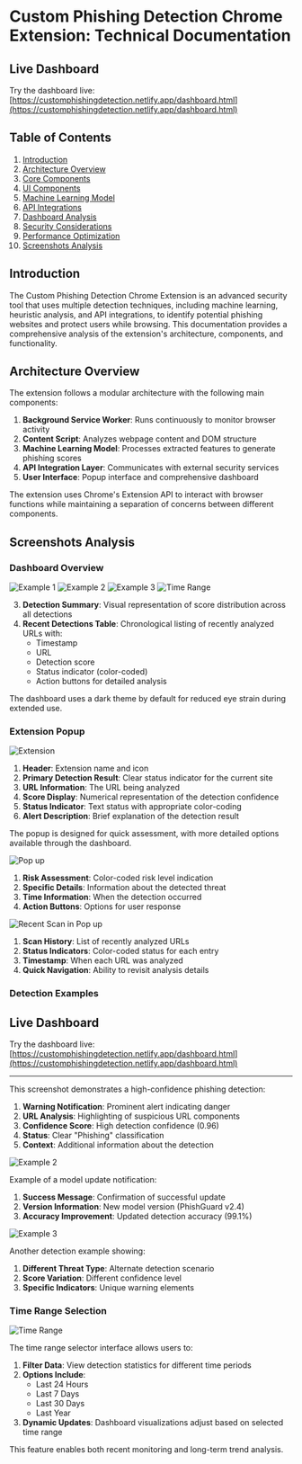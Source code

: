 
# Custom Phishing Detection Chrome Extension: Technical Documentation

## Live Dashboard

Try the dashboard live: [https://customphishingdetection.netlify.app/dashboard.html](https://customphishingdetection.netlify.app/dashboard.html)

## Table of Contents
1. [Introduction](#introduction)
2. [Architecture Overview](#architecture-overview)
3. [Core Components](#core-components)
4. [UI Components](#ui-components)
5. [Machine Learning Model](#machine-learning-model)
6. [API Integrations](#api-integrations)
7. [Dashboard Analysis](#dashboard-analysis)
8. [Security Considerations](#security-considerations)
9. [Performance Optimization](#performance-optimization)
10. [Screenshots Analysis](#screenshots-analysis)

## Introduction

The Custom Phishing Detection Chrome Extension is an advanced security tool that uses multiple detection techniques, including machine learning, heuristic analysis, and API integrations, to identify potential phishing websites and protect users while browsing. This documentation provides a comprehensive analysis of the extension's architecture, components, and functionality.

## Architecture Overview

The extension follows a modular architecture with the following main components:

1. **Background Service Worker**: Runs continuously to monitor browser activity
2. **Content Script**: Analyzes webpage content and DOM structure
3. **Machine Learning Model**: Processes extracted features to generate phishing scores
4. **API Integration Layer**: Communicates with external security services
5. **User Interface**: Popup interface and comprehensive dashboard

The extension uses Chrome's Extension API to interact with browser functions while maintaining a separation of concerns between different components.


## Screenshots Analysis

### Dashboard Overview

![Example 1](./Screenshots/Example%201.png)
![Example 2](./Screenshots/Example%202.png)
![Example 3](./Screenshots/Example%203.png)
![Time Range](./Screenshots/Time%20Range.png)

3. **Detection Summary**: Visual representation of score distribution across all detections
4. **Recent Detections Table**: Chronological listing of recently analyzed URLs with:
   - Timestamp
   - URL
   - Detection score
   - Status indicator (color-coded)
   - Action buttons for detailed analysis

The dashboard uses a dark theme by default for reduced eye strain during extended use.



### Extension Popup


![Extension](./Screenshots/Extension.png)

1. **Header**: Extension name and icon
2. **Primary Detection Result**: Clear status indicator for the current site
3. **URL Information**: The URL being analyzed
4. **Score Display**: Numerical representation of the detection confidence
5. **Status Indicator**: Text status with appropriate color-coding
6. **Alert Description**: Brief explanation of the detection result

The popup is designed for quick assessment, with more detailed options available through the dashboard.


![Pop up](./Screenshots/Pop%20up.png)

1. **Risk Assessment**: Color-coded risk level indication
2. **Specific Details**: Information about the detected threat
3. **Time Information**: When the detection occurred
4. **Action Buttons**: Options for user response


![Recent Scan in Pop up](./Screenshots/Recent%20Scan%20in%20Pop%20up.png)

1. **Scan History**: List of recently analyzed URLs
2. **Status Indicators**: Color-coded status for each entry
3. **Timestamp**: When each URL was analyzed
4. **Quick Navigation**: Ability to revisit analysis details

### Detection Examples


## Live Dashboard

Try the dashboard live: [https://customphishingdetection.netlify.app/dashboard.html](https://customphishingdetection.netlify.app/dashboard.html)

---

This screenshot demonstrates a high-confidence phishing detection:

1. **Warning Notification**: Prominent alert indicating danger
2. **URL Analysis**: Highlighting of suspicious URL components
3. **Confidence Score**: High detection confidence (0.96)
4. **Status**: Clear "Phishing" classification
5. **Context**: Additional information about the detection

![Example 2](./Screenshots/Example%202.png)

Example of a model update notification:

1. **Success Message**: Confirmation of successful update
2. **Version Information**: New model version (PhishGuard v2.4)
3. **Accuracy Improvement**: Updated detection accuracy (99.1%)

![Example 3](./Screenshots/Example%203.png)

Another detection example showing:

1. **Different Threat Type**: Alternate detection scenario
2. **Score Variation**: Different confidence level
3. **Specific Indicators**: Unique warning elements

### Time Range Selection

![Time Range](./Screenshots/Time%20Range.png)

The time range selector interface allows users to:

1. **Filter Data**: View detection statistics for different time periods
2. **Options Include**:
   - Last 24 Hours
   - Last 7 Days
   - Last 30 Days
   - Last Year
3. **Dynamic Updates**: Dashboard visualizations adjust based on selected time range

This feature enables both recent monitoring and long-term trend analysis.
